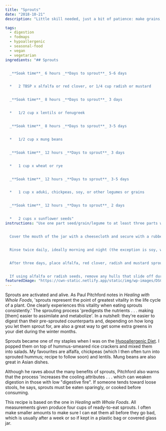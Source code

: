 ```yaml
---
title: "Sprouts"
date: "2018-10-21"
description: "Little skill needed, just a bit of patience: make grains, seeds and legumes more digestible."

tags: 
  - digestion
  - fodmaps
  - hypoallergenic
  - seasonal-food
  - vegan
  - vegetarian
ingredients: "## Sprouts


  _**Soak time**_ 6 hours _**Days to sprout**_ 5-6 days


  *   2 TBSP x alfalfa or red clover, or 1/4 cup radish or mustard


  _**Soak time**_ 8 hours _**Days to sprout**_ 3 days


  *   1/2 cup x lentils or fenugreek


  _**Soak time**_ 8 hours _**Days to sprout**_ 3-5 days


  *   1/2 cup x mung beans


  _**Soak time**_ 12 hours _**Days to sprout**_ 3 days


  *   1 cup x wheat or rye


  _**Soak time**_ 12 hours _**Days to sprout**_ 3-5 days


  *   1 cup x aduki, chickpeas, soy, or other legumes or grains


  _**Soak time**_ 12 hours _**Days to sprout**_ 2 days


  *   2 cups x sunflower seeds"
instructions: "Use one part seed/grain/legume to at least three parts water. Soak in a wide-mouth jar.


  Cover the mouth of the jar with a cheesecloth and secure with a rubber band. After soaking your choice of sproutable, drain well and keep in a warm (at least 18°C) dark place at an angle for drainage. Some people use a dish drainer. I don't have one, so I sit it at an angle in a small bowl instead. The jar can be covered with a cloth or bag for darkness.


  Rinse twice daily, ideally morning and night (the exception is soy, which must be rinsed four times daily to avoid rotting). I leave the cloth on the jar and fill with water, then strain with the cloth still on.


  After three days, place alfalfa, red clover, radish and mustard sprouts in a cool place with indirect sunlight to induce chlorophyll. Keep rinsing and draining twice daily until you see sprout tails.


  If using alfalfa or radish seeds, remove any hulls that slide off during the sprouting process as they're prone to moulding. To do so, place the sprouts in a large bowl of water and give them a shake. Gently reach under the sprouts and lift them out of the water carefully without disturbing the sunken hulls, which can then be discarded."
featuredImage: "https://cwn-static.netlify.app/static/img/wp-images/DSC_0252-3.jpg"
---
```


Sprouts are activated and alive. As Paul Pitchford notes in _Healing with Whole Foods_, 'sprouts represent the point of greatest vitality in the life cycle of a plant. One clearly experiences this vitality when eating sprouts consistently.' The sprouting process 'predigests the nutrients . . . making \[them\] easier to assimilate and metabolize'. In a nutshell: they're easier to digest than their pre-sprouted counterparts and, depending on how long you let them sprout for, are also a great way to get some extra greens in your diet during the winter months.

Sprouts became one of my staples when I was on the [Hypoallergenic Diet](http://hypoallergenicdiet.com/). I popped them on top of hummus-smeared rice crackers and mixed them into salads. My favourites are alfalfa, chickpeas (which I then often turn into sprouted hummus; recipe to follow soon) and lentils. Mung beans are also great in Asian dishes.

Although he raves about the many benefits of sprouts, Pitchford also warns that the process 'increases the cooling attributes . . . which can weaken digestion in those with low "digestive fire". If someone tends toward loose stools, he says, sprouts must be eaten sparingly, or cooked before consuming.

This recipe is based on the one in _Healing with Whole Foods_. All measurements given produce four cups of ready-to-eat sprouts. I often make smaller amounts to make sure I can eat them all before they go bad, which is usually after a week or so if kept in a plastic bag or covered glass jar.
